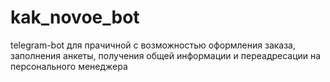 # kak_novoe_bot
telegram-bot для прачичной с возможностью оформления заказа, заполнения анкеты, получения общей информации и переадресации на персонального менеджера
